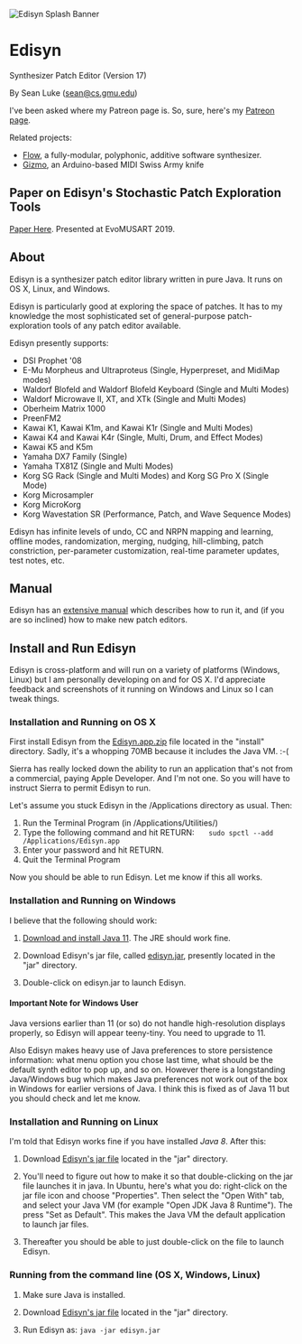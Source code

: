 ![Edisyn Splash Banner](https://raw.githubusercontent.com/eclab/edisyn/master/pics/Banner.png)

# Edisyn
Synthesizer Patch Editor (Version 17)
 
By Sean Luke (sean@cs.gmu.edu)

I've been asked where my Patreon page is.  So, sure, here's my <a href="https://www.patreon.com/SeanLuke">Patreon page</a>.

Related projects:  

* [Flow](https://github.com/eclab/flow), a fully-modular, polyphonic, additive software synthesizer.
* [Gizmo](https://cs.gmu.edu/~sean/projects/gizmo/), an Arduino-based MIDI Swiss Army knife

## Paper on Edisyn's Stochastic Patch Exploration Tools

[Paper Here](https://cs.gmu.edu/~sean/papers/evomusart19.pdf).  Presented at EvoMUSART 2019.


## About

Edisyn is a synthesizer patch editor library written in pure Java.   It runs on OS X, Linux, and Windows.  

Edisyn is particularly good at exploring the space of patches.  It has to my knowledge the most sophisticated set of general-purpose patch-exploration tools of any patch editor available.

Edisyn presently supports:
 
* DSI Prophet '08 
* E-Mu Morpheus and Ultraproteus (Single, Hyperpreset, and MidiMap modes)
* Waldorf Blofeld and Waldorf Blofeld Keyboard (Single and Multi Modes)
* Waldorf Microwave II, XT, and XTk (Single and Multi Modes)
* Oberheim Matrix 1000
* PreenFM2
* Kawai K1, Kawai K1m, and Kawai K1r (Single and Multi Modes)
* Kawai K4 and Kawai K4r (Single, Multi, Drum, and Effect Modes)
* Kawai K5 and K5m
* Yamaha DX7 Family (Single)
* Yamaha TX81Z (Single and Multi Modes)
* Korg SG Rack (Single and Multi Modes) and Korg SG Pro X (Single Mode)
* Korg Microsampler
* Korg MicroKorg
* Korg Wavestation SR (Performance, Patch, and Wave Sequence Modes)

Edisyn has infinite levels of undo, CC and NRPN mapping and learning, offline modes, randomization, merging, nudging, hill-climbing, patch constriction, per-parameter customization, real-time parameter updates, test notes, etc.

## Manual

Edisyn has an [extensive manual](https://github.com/eclab/edisyn/raw/master/docs/manual/Edisyn.pdf) which describes how to run it, and (if you are so inclined) how to make new patch editors.

## Install and Run Edisyn

Edisyn is cross-platform and will run on a variety of platforms (Windows, Linux) but I am personally developing on and for OS X.  I'd appreciate feedback and screenshots of it running on Windows and Linux so I can tweak things.


### Installation and Running on OS X 

First install Edisyn from the [Edisyn.app.zip](https://github.com/eclab/edisyn/raw/master/install/Edisyn.app.zip) file located in the "install" directory.  Sadly, it's a whopping 70MB because it includes the Java VM.  :-(


Sierra has really locked down the ability to run an application that's not from a commercial, paying Apple Developer.  And I'm not one.  So you will have to instruct Sierra to permit Edisyn to run.

Let's assume you stuck Edisyn in the /Applications directory as usual.  Then:

1. Run the Terminal Program (in /Applications/Utilities/)
2. Type the following command and hit RETURN: `   sudo spctl --add /Applications/Edisyn.app`
4. Enter your password and hit RETURN.
5. Quit the Terminal Program

Now you should be able to run Edisyn.  Let me know if this all works.


### Installation and Running on Windows

I believe that the following should work:

1. [Download and install Java 11](http://www.oracle.com/technetwork/java/javase/downloads/index.html).  The JRE should work fine.

2. Download Edisyn's jar file, called [edisyn.jar](https://github.com/eclab/edisyn/raw/master/jar/edisyn.jar), presently located in the "jar" directory.

3. Double-click on edisyn.jar to launch Edisyn.

#### Important Note for Windows User

Java versions earlier than 11 (or so) do not handle high-resolution displays properly, so Edisyn will appear teeny-tiny.  You need to upgrade to 11.

Also Edisyn makes heavy use of Java preferences to store persistence information: what menu option you chose last time, what should be the default synth editor to pop up, and so on.  However there is a longstanding Java/Windows bug which makes Java preferences not work out of the box in Windows for earlier versions of Java.  I think this is fixed as of Java 11 but you should check and let me know.


### Installation and Running on Linux

I'm told that Edisyn works fine if you have installed *Java 8*.  After this:

1. Download [Edisyn's jar file](https://github.com/eclab/edisyn/raw/master/jar/edisyn.jar) located in the "jar" directory.

2. You'll need to figure out how to make it so that double-clicking on the jar file launches it in java.  In Ubuntu, here's what you do: right-click on the jar file icon and choose "Properties".  Then select the "Open With" tab, and select your Java VM (for example "Open JDK Java 8 Runtime").  The press "Set as Default".  This makes the Java VM the default application to launch jar files.

3. Thereafter you should be able to just double-click on the file to launch Edisyn.


### Running from the command line (OS X, Windows, Linux)

1. Make sure Java is installed.

2. Download [Edisyn's jar file](https://github.com/eclab/edisyn/raw/master/jar/edisyn.jar) located in the "jar" directory.

3. Run Edisyn as:   `java -jar edisyn.jar`


